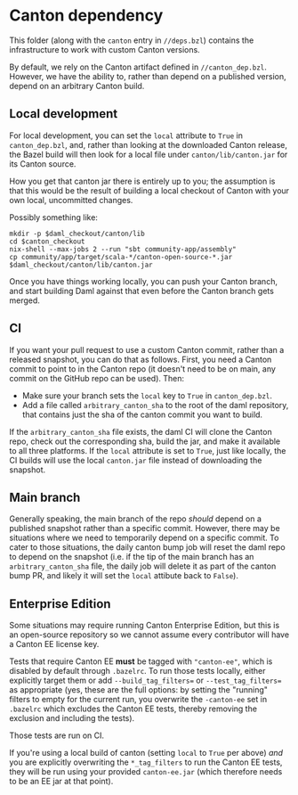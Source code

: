 # Canton dependency

This folder (along with the `canton` entry in `//deps.bzl`) contains the
infrastructure to work with custom Canton versions.

By default, we rely on the Canton artifact defined in `//canton_dep.bzl`.
However, we have the ability to, rather than depend on a published version,
depend on an arbitrary Canton build.

## Local development

For local development, you can set the `local` attribute to `True` in `canton_dep.bzl`, and, rather than looking at the downloaded Canton release, the Bazel build will then look for a local file under `canton/lib/canton.jar` for its Canton source.

How you get that canton jar there is entirely up to you; the assumption is that
this would be the result of building a local checkout of Canton with your own
local, uncommitted changes.

Possibly something like:

```
mkdir -p $daml_checkout/canton/lib
cd $canton_checkout
nix-shell --max-jobs 2 --run "sbt community-app/assembly"
cp community/app/target/scala-*/canton-open-source-*.jar $daml_checkout/canton/lib/canton.jar
```

Once you have things working locally, you can push your Canton branch, and
start building Daml against that even before the Canton branch gets merged.

## CI

If you want your pull request to use a custom Canton commit, rather than a
released snapshot, you can do that as follows. First, you need a Canton commit
to point to in the Canton repo (it doesn't need to be on main, any commit on
the GitHub repo can be used). Then:

- Make sure your branch sets the `local` key to `True` in `canton_dep.bzl`.
- Add a file called `arbitrary_canton_sha` to the root of the daml repository,
  that contains just the sha of the canton commit you want to build.

If the `arbitrary_canton_sha` file exists, the daml CI will clone the Canton
repo, check out the corresponding sha, build the jar, and make it available to
all three platforms. If the `local` attribute is set to `True`, just like
locally, the CI builds will use the local `canton.jar` file instead of
downloading the snapshot.

## Main branch

Generally speaking, the main branch of the repo _should_ depend on a published
snapshot rather than a specific commit. However, there may be situations where
we need to temporarily depend on a specific commit. To cater to those
situations, the daily canton bump job will reset the daml repo to depend on the
snapshot (i.e. if the tip of the main branch has an `arbitrary_canton_sha`
file, the daily job will delete it as part of the canton bump PR, and likely it
will set the `local` attibute back to `False`).

## Enterprise Edition

Some situations may require running Canton Enterprise Edition, but this is an
open-source repository so we cannot assume every contributor will have a Canton
EE license key.

Tests that require Canton EE **must** be tagged with `"canton-ee"`, which is
disabled by default through `.bazelrc`. To run those tests locally, either
explicitly target them or add `--build_tag_filters=` or `--test_tag_filters=`
as appropriate (yes, these are the full options: by setting the "running"
filters to empty for the current run, you overwrite the `-canton-ee` set in
`.bazelrc` which excludes the Canton EE tests, thereby removing the exclusion
and including the tests).

Those tests are run on CI.

If you're using a local build of canton (setting `local` to `True` per above)
_and_ you are explicitly overwriting the `*_tag_filters` to run the Canton EE
tests, they will be run using your provided `canton-ee.jar` (which therefore
needs to be an EE jar at that point).

